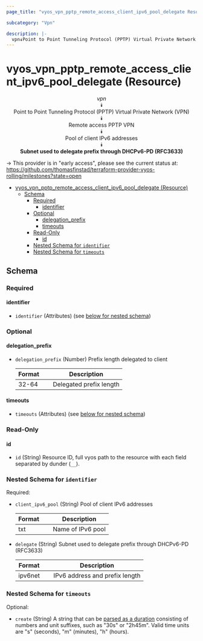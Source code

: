 ```yaml
---
page_title: "vyos_vpn_pptp_remote_access_client_ipv6_pool_delegate Resource - vyos"

subcategory: "Vpn"

description: |-
  vpn⯯Point to Point Tunneling Protocol (PPTP) Virtual Private Network (VPN)⯯Remote access PPTP VPN⯯Pool of client IPv6 addresses⯯Subnet used to delegate prefix through DHCPv6-PD (RFC3633)
---
```


# vyos_vpn_pptp_remote_access_client_ipv6_pool_delegate (Resource)
<center>

*vpn*  
⯯  
Point to Point Tunneling Protocol (PPTP) Virtual Private Network (VPN)  
⯯  
Remote access PPTP VPN  
⯯  
Pool of client IPv6 addresses  
⯯  
**Subnet used to delegate prefix through DHCPv6-PD (RFC3633)**


</center>

-> This provider is in "early access", please see the current status at: https://github.com/thomasfinstad/terraform-provider-vyos-rolling/milestones?state=open

<!--TOC-->

- [vyos_vpn_pptp_remote_access_client_ipv6_pool_delegate (Resource)](#vyos_vpn_pptp_remote_access_client_ipv6_pool_delegate-resource)
  - [Schema](#schema)
    - [Required](#required)
      - [identifier](#identifier)
    - [Optional](#optional)
      - [delegation_prefix](#delegation_prefix)
      - [timeouts](#timeouts)
    - [Read-Only](#read-only)
      - [id](#id)
    - [Nested Schema for `identifier`](#nested-schema-for-identifier)
    - [Nested Schema for `timeouts`](#nested-schema-for-timeouts)

<!--TOC-->

<!-- schema generated by tfplugindocs -->
## Schema

### Required

#### identifier
- `identifier` (Attributes) (see [below for nested schema](#nestedatt--identifier))

### Optional

#### delegation_prefix
- `delegation_prefix` (Number) Prefix length delegated to client

    |  Format  &emsp;|  Description              |
    |----------|---------------------------|
    |  32-64   &emsp;|  Delegated prefix length  |
#### timeouts
- `timeouts` (Attributes) (see [below for nested schema](#nestedatt--timeouts))

### Read-Only

#### id
- `id` (String) Resource ID, full vyos path to the resource with each field separated by dunder (`__`).

<a id="nestedatt--identifier"></a>
### Nested Schema for `identifier`

Required:

- `client_ipv6_pool` (String) Pool of client IPv6 addresses

    |  Format  &emsp;|  Description        |
    |----------|---------------------|
    |  txt     &emsp;|  Name of IPv6 pool  |
- `delegate` (String) Subnet used to delegate prefix through DHCPv6-PD (RFC3633)

    |  Format   &emsp;|  Description                     |
    |-----------|----------------------------------|
    |  ipv6net  &emsp;|  IPv6 address and prefix length  |


<a id="nestedatt--timeouts"></a>
### Nested Schema for `timeouts`

Optional:

- `create` (String) A string that can be [parsed as a duration](https://pkg.go.dev/time#ParseDuration) consisting of numbers and unit suffixes, such as &#34;30s&#34; or &#34;2h45m&#34;. Valid time units are &#34;s&#34; (seconds), &#34;m&#34; (minutes), &#34;h&#34; (hours).
